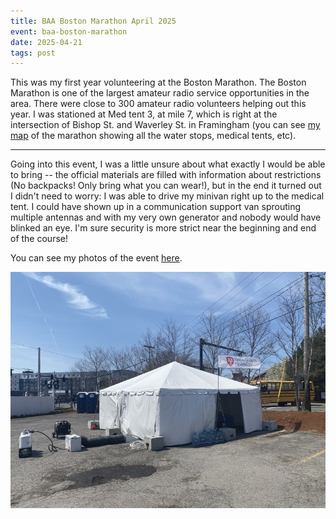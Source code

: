 ```yaml
---
title: BAA Boston Marathon April 2025
event: baa-boston-marathon
date: 2025-04-21
tags: post
---
```


This was my first year volunteering at the Boston Marathon. The Boston Marathon is one of the largest amateur radio service opportunities in the area. There were close to 300 amateur radio volunteers helping out this year. I was stationed at Med tent 3, at mile 7, which is right at the intersection of Bishop St. and Waverley St. in Framingham (you can see [my map] of the marathon showing all the water stops, medical tents, etc).

[my map]: https://www.google.com/maps/d/u/0/edit?mid=1Ljv1p6dRHARUxZPiSQDZWUojn-v0lwo&usp=sharing

---

Going into this event, I was a little unsure about what exactly I would be able to bring -- the official materials are filled with information about restrictions (No backpacks! Only bring what you can wear!), but in the end it turned out I didn't need to worry: I was able to drive my minivan right up to the medical tent. I could have shown up in a communication support van sprouting multiple antennas and with my very own generator and nobody would have blinked an eye. I'm sure security is more strict near the beginning and end of the course!

You can see my photos of the event [here](https://photos.app.goo.gl/3bUNUqvNvxf76FWr8).

![Picture of the medical tent](med-tent.jpg)
